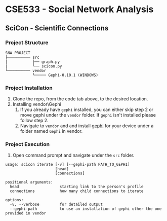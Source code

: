# CSE533 - Social Network Analysis

## SciCon - Scientific Connections

### Project Structure

```
SNA_PROJECT
├────────── src
|           ├── graph.py
|           └── scicon.py
└────────── vendor
            └───── Gephi-0.10.1 (WINDOWS)
```

### Project Installation

1. Clone the repo, from the code tab above, to the desired location.
2. Installing vendor\Gephi
    1. If you already have `gephi` installed, you can either skip step 2 or move gephi under the `vendor` folder. If `gephi` isn't installed please follow step 2.
    2. Navigate to `vendor` and and install [gephi](https://gephi.org/users/download/) for your device under a folder named `Gephi` in vendor.

### Project Execution

1. Open command prompt and navigate under the `src` folder.

```
usage: scicon iterate [-v] [--gephi-path PATH_TO_GEPHI]
                      [head]
                      [connections]

positional arguments:
  head                  starting link to the person's profile
  connections           how many child connections to iterate

options:
  -v, --verbose         for detailed output
  --gephi-path          to use an installation of gephi other the one provided in vendor
```